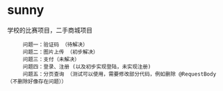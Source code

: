 # sunny

  学校的比赛项目，二手商城项目
        
         问题一：验证码 （待解决）
         问题二：图片上传 （初步解决）
         问题三：支付（未解决）
         问题四：登录、注册 (以及初步实现登陆，未实现注册)
         问题五：分页查询 （测试可以使用，需要修改部分代码，例如删除 @RequestBody （不删除好像存在问题））
